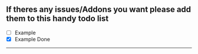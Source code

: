 If theres any issues/Addons you want please add them to this handy todo list
---
* [ ] Example
* [X] Example Done
---
